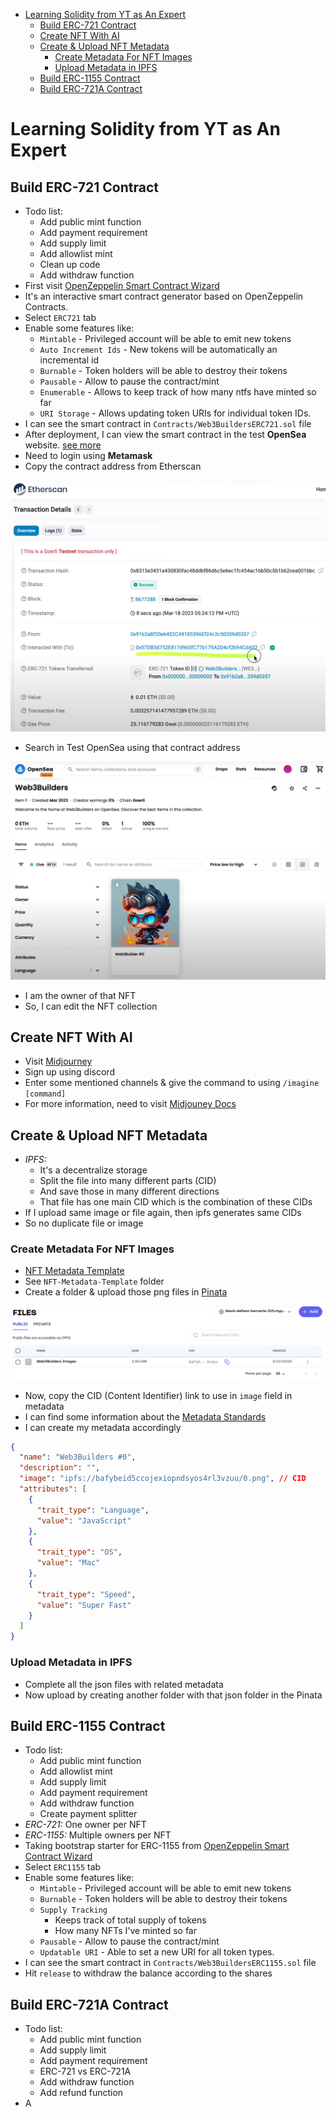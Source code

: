 - [Learning Solidity from YT as An Expert](#learning-solidity-from-yt-as-an-expert)
  - [Build ERC-721 Contract](#build-erc-721-contract)
  - [Create NFT With AI](#create-nft-with-ai)
  - [Create \& Upload NFT Metadata](#create--upload-nft-metadata)
    - [Create Metadata For NFT Images](#create-metadata-for-nft-images)
    - [Upload Metadata in IPFS](#upload-metadata-in-ipfs)
  - [Build ERC-1155 Contract](#build-erc-1155-contract)
  - [Build ERC-721A Contract](#build-erc-721a-contract)

# Learning Solidity from YT as An Expert

## Build ERC-721 Contract

- Todo list:
  - Add public mint function
  - Add payment requirement
  - Add supply limit
  - Add allowlist mint
  - Clean up code
  - Add withdraw function
- First visit [OpenZeppelin Smart Contract Wizard](https://wizard.openzeppelin.com/)
- It's an interactive smart contract generator based on OpenZeppelin Contracts.
- Select `ERC721` tab
- Enable some features like:
  - `Mintable` - Privileged account will be able to emit new tokens
  - `Auto Increment Ids` - New tokens will be automatically an incremental id
  - `Burnable` - Token holders will be able to destroy their tokens
  - `Pausable` - Allow to pause the contract/mint
  - `Enumerable` - Allows to keep track of how many ntfs have minted so far
  - `URI Storage` - Allows updating token URIs for individual token IDs.
- I can see the smart contract in `Contracts/Web3BuildersERC721.sol` file
- After deployment, I can view the smart contract in the test **OpenSea** website. [see more](https://testnets.opensea.io/)
- Need to login using **Metamask**
- Copy the contract address from Etherscan

![Etherscan For ERC721](photo/ERC721-contract-address.png)

- Search in Test OpenSea using that contract address

![ERC 721 NFT](photo/ERC721-nft.png)

- I am the owner of that NFT
- So, I can edit the NFT collection

## Create NFT With AI

- Visit [Midjourney](https://www.midjourney.com/)
- Sign up using discord
- Enter some mentioned channels & give the command to using `/imagine [command]`
- For more information, need to visit [Midjouney Docs](https://docs.midjourney.com/docs/quick-start)

## Create & Upload NFT Metadata

- _IPFS:_
  - It's a decentralize storage
  - Split the file into many different parts (CID)
  - And save those in many different directions
  - That file has one main CID which is the combination of these CIDs
- If I upload same image or file again, then ipfs generates same CIDs
- So no duplicate file or image

### Create Metadata For NFT Images

- [NFT Metadata Template](https://github.com/NazaWEb/nft-metadata-template)
- See `NFT-Metadata-Template` folder
- Create a folder & upload those png files in [Pinata](https://pinata.cloud/)

![Pinata Folder Upload](photo/pinate-folder-upload.png)

- Now, copy the CID (Content Identifier) link to use in `image` field in metadata
- I can find some information about the [Metadata Standards](https://docs.opensea.io/docs/metadata-standards#metadata-structure)
- I can create my metadata accordingly

```json
{
  "name": "Web3Builders #0",
  "description": "",
  "image": "ipfs://bafybeid5ccojexiopndsyos4rl3vzuu/0.png", // CID
  "attributes": [
    {
      "trait_type": "Language",
      "value": "JavaScript"
    },
    {
      "trait_type": "OS",
      "value": "Mac"
    },
    {
      "trait_type": "Speed",
      "value": "Super Fast"
    }
  ]
}
```

### Upload Metadata in IPFS

- Complete all the json files with related metadata
- Now upload by creating another folder with that json folder in the Pinata

## Build ERC-1155 Contract

- Todo list:
  - Add public mint function
  - Add allowlist mint
  - Add supply limit
  - Add payment requirement
  - Add withdraw function
  - Create payment splitter
- _ERC-721:_ One owner per NFT
- _ERC-1155:_ Multiple owners per NFT
- Taking bootstrap starter for ERC-1155 from [OpenZeppelin Smart Contract Wizard](https://wizard.openzeppelin.com/)
- Select `ERC1155` tab
- Enable some features like:
  - `Mintable` - Privileged account will be able to emit new tokens
  - `Burnable` - Token holders will be able to destroy their tokens
  - `Supply Tracking`
    - Keeps track of total supply of tokens
    - How many NFTs I've minted so far
  - `Pausable` - Allow to pause the contract/mint
  - `Updatable URI` - Able to set a new URI for all token types.
- I can see the smart contract in `Contracts/Web3BuildersERC1155.sol` file
- Hit `release` to withdraw the balance according to the shares

## Build ERC-721A Contract

- Todo list:
  - Add public mint function
  - Add supply limit
  - Add payment requirement
  - ERC-721 vs ERC-721A
  - Add withdraw function
  - Add refund function
- A
